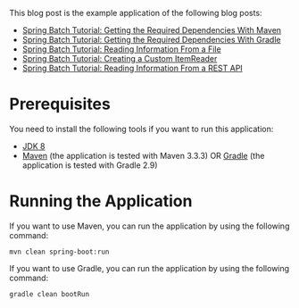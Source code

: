 This blog post is the example application of the following blog posts:

* [Spring Batch Tutorial: Getting the Required Dependencies With Maven](http://www.petrikainulainen.net/programming/spring-framework/spring-batch-tutorial-getting-the-required-dependencies-with-maven/)
* [Spring Batch Tutorial: Getting the Required Dependencies With Gradle](http://www.petrikainulainen.net/programming/spring-framework/spring-batch-tutorial-getting-the-required-dependencies-with-gradle/)
* [Spring Batch Tutorial: Reading Information From a File](http://www.petrikainulainen.net/programming/spring-framework/spring-batch-tutorial-reading-information-from-a-file/)
* [Spring Batch Tutorial: Creating a Custom ItemReader](http://www.petrikainulainen.net/programming/spring-framework/spring-batch-tutorial-creating-a-custom-itemreader/)
* [Spring Batch Tutorial: Reading Information From a REST API](http://www.petrikainulainen.net/programming/spring-framework/spring-batch-tutorial-reading-information-from-a-rest-api/)

Prerequisites
=============

You need to install the following tools if you want to run this application:

* [JDK 8](http://www.oracle.com/technetwork/java/javase/downloads/jdk8-downloads-2133151.html)
* [Maven](http://maven.apache.org/) (the application is tested with Maven 3.3.3) OR [Gradle](http://gradle.org/) (the application is tested with Gradle 2.9)

Running the Application
=======================

If you want to use Maven, you can run the application by using the following command:

    mvn clean spring-boot:run
    
If you want to use Gradle, you can run the application by using the following command:

	gradle clean bootRun
	